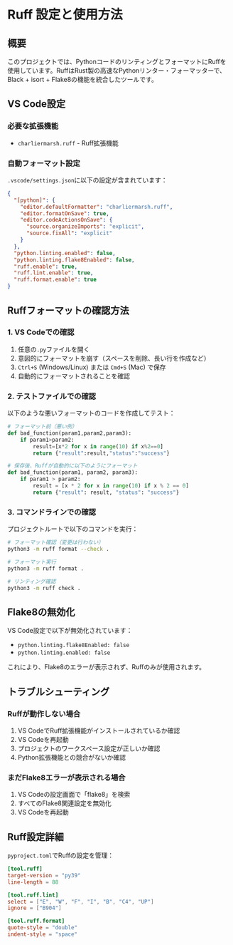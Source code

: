 # Ruff 設定と使用方法

## 概要
このプロジェクトでは、PythonコードのリンティングとフォーマットにRuffを使用しています。RuffはRust製の高速なPythonリンター・フォーマッターで、Black + isort + Flake8の機能を統合したツールです。

## VS Code設定

### 必要な拡張機能
- `charliermarsh.ruff` - Ruff拡張機能

### 自動フォーマット設定
`.vscode/settings.json`に以下の設定が含まれています：

```json
{
  "[python]": {
    "editor.defaultFormatter": "charliermarsh.ruff",
    "editor.formatOnSave": true,
    "editor.codeActionsOnSave": {
      "source.organizeImports": "explicit",
      "source.fixAll": "explicit"
    }
  },
  "python.linting.enabled": false,
  "python.linting.flake8Enabled": false,
  "ruff.enable": true,
  "ruff.lint.enable": true,
  "ruff.format.enable": true
}
```

## Ruffフォーマットの確認方法

### 1. VS Codeでの確認
1. 任意の`.py`ファイルを開く
2. 意図的にフォーマットを崩す（スペースを削除、長い行を作成など）
3. `Ctrl+S` (Windows/Linux) または `Cmd+S` (Mac) で保存
4. 自動的にフォーマットされることを確認

### 2. テストファイルでの確認
以下のような悪いフォーマットのコードを作成してテスト：

```python
# フォーマット前（悪い例）
def bad_function(param1,param2,param3):
    if param1>param2:
        result=[x*2 for x in range(10) if x%2==0]
        return {"result":result,"status":"success"}

# 保存後、Ruffが自動的に以下のようにフォーマット
def bad_function(param1, param2, param3):
    if param1 > param2:
        result = [x * 2 for x in range(10) if x % 2 == 0]
        return {"result": result, "status": "success"}
```

### 3. コマンドラインでの確認
プロジェクトルートで以下のコマンドを実行：

```bash
# フォーマット確認（変更は行わない）
python3 -m ruff format --check .

# フォーマット実行
python3 -m ruff format .

# リンティング確認
python3 -m ruff check .
```

## Flake8の無効化
VS Code設定で以下が無効化されています：
- `python.linting.flake8Enabled: false`
- `python.linting.enabled: false`

これにより、Flake8のエラーが表示されず、Ruffのみが使用されます。

## トラブルシューティング

### Ruffが動作しない場合
1. VS CodeでRuff拡張機能がインストールされているか確認
2. VS Codeを再起動
3. プロジェクトのワークスペース設定が正しいか確認
4. Python拡張機能との競合がないか確認

### まだFlake8エラーが表示される場合
1. VS Codeの設定画面で「flake8」を検索
2. すべてのFlake8関連設定を無効化
3. VS Codeを再起動

## Ruff設定詳細
`pyproject.toml`でRuffの設定を管理：

```toml
[tool.ruff]
target-version = "py39"
line-length = 88

[tool.ruff.lint]
select = ["E", "W", "F", "I", "B", "C4", "UP"]
ignore = ["B904"]

[tool.ruff.format]
quote-style = "double"
indent-style = "space"
```